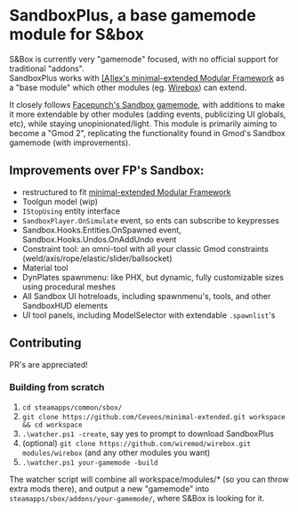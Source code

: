 # SandboxPlus, a base gamemode module for S&box

S&Box is currently very "gamemode" focused, with no official support for traditional "addons".  
SandboxPlus works with [[A]lex's minimal-extended Modular Framework](https://github.com/Ceveos/minimal-extended) as a "base module" which other modules (eg. [Wirebox](https://github.com/wiremod/wirebox)) can extend.

It closely follows [Facepunch's Sandbox gamemode](https://github.com/Facepunch/sandbox), with additions to make it more extendable by other modules (adding events, publicizing UI globals, etc), while staying unopinionated/light. This module is primarily aiming to become a "Gmod 2", replicating the functionality found in Gmod's Sandbox gamemode (with improvements).

## Improvements over FP's Sandbox:

- restructured to fit [minimal-extended Modular Framework](https://github.com/Ceveos/minimal-extended)
- Toolgun model (wip)
- `IStopUsing` entity interface
- `SandboxPlayer.OnSimulate` event, so ents can subscribe to keypresses
- Sandbox.Hooks.Entities.OnSpawned event, Sandbox.Hooks.Undos.OnAddUndo event
- Constraint tool: an omni-tool with all your classic Gmod constraints (weld/axis/rope/elastic/slider/ballsocket)
- Material tool
- DynPlates spawnmenu: like PHX, but dynamic, fully customizable sizes using procedural meshes
- All Sandbox UI hotreloads, including spawnmenu's, tools, and other SandboxHUD elements
- UI tool panels, including ModelSelector with extendable `.spawnlist`'s

## Contributing

PR's are appreciated!
### Building from scratch

1. `cd steamapps/common/sbox/`
2. `git clone https://github.com/Ceveos/minimal-extended.git workspace && cd workspace`
3. `.\watcher.ps1 -create`, say yes to prompt to download SandboxPlus
4. (optional) `git clone https://github.com/wiremod/wirebox.git modules/wirebox` (and any other modules you want)
5. `.\watcher.ps1 your-gamemode -build`

The watcher script will combine all workspace/modules/* (so you can throw extra mods there), and output a new "gamemode" into `steamapps/sbox/addons/your-gamemode/`, where S&Box is looking for it.
